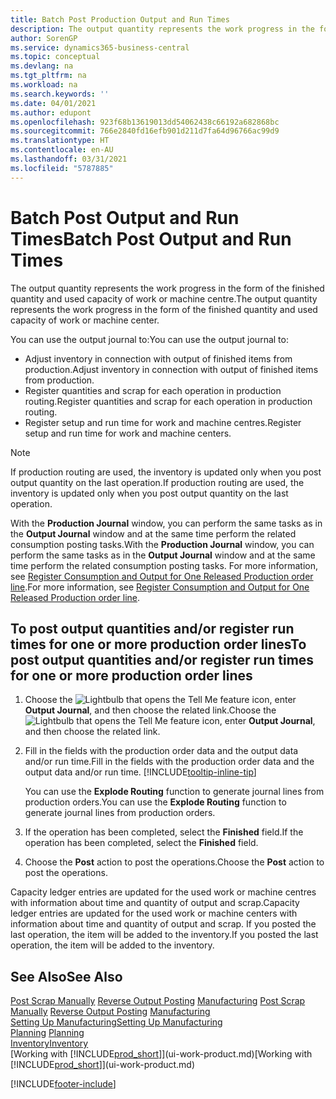 ```yaml
---
title: Batch Post Production Output and Run Times
description: The output quantity represents the work progress in the form of the finished quantity and used capacity of work or machine centre.
author: SorenGP
ms.service: dynamics365-business-central
ms.topic: conceptual
ms.devlang: na
ms.tgt_pltfrm: na
ms.workload: na
ms.search.keywords: ''
ms.date: 04/01/2021
ms.author: edupont
ms.openlocfilehash: 923f68b13619013dd54062438c66192a682868bc
ms.sourcegitcommit: 766e2840fd16efb901d211d7fa64d96766ac99d9
ms.translationtype: HT
ms.contentlocale: en-AU
ms.lasthandoff: 03/31/2021
ms.locfileid: "5787885"
---
```

# <a name="batch-post-output-and-run-times"></a><span data-ttu-id="96349-103">Batch Post Output and Run Times</span><span class="sxs-lookup"><span data-stu-id="96349-103">Batch Post Output and Run Times</span></span>
<span data-ttu-id="96349-104">The output quantity represents the work progress in the form of the finished quantity and used capacity of work or machine centre.</span><span class="sxs-lookup"><span data-stu-id="96349-104">The output quantity represents the work progress in the form of the finished quantity and used capacity of work or machine center.</span></span>

<span data-ttu-id="96349-105">You can use the output journal to:</span><span class="sxs-lookup"><span data-stu-id="96349-105">You can use the output journal to:</span></span>
*  <span data-ttu-id="96349-106">Adjust inventory in connection with output of finished items from production.</span><span class="sxs-lookup"><span data-stu-id="96349-106">Adjust inventory in connection with output of finished items from production.</span></span>
*  <span data-ttu-id="96349-107">Register quantities and scrap for each operation in production routing.</span><span class="sxs-lookup"><span data-stu-id="96349-107">Register quantities and scrap for each operation in production routing.</span></span>
*  <span data-ttu-id="96349-108">Register setup and run time for work and machine centres.</span><span class="sxs-lookup"><span data-stu-id="96349-108">Register setup and run time for work and machine centers.</span></span>

> [!NOTE]
> <span data-ttu-id="96349-109">If production routing are used, the inventory is updated only when you post output quantity on the last operation.</span><span class="sxs-lookup"><span data-stu-id="96349-109">If production routing are used, the inventory is updated only when you post output quantity on the last operation.</span></span>

<span data-ttu-id="96349-110">With the **Production Journal** window, you can perform the same tasks as in the **Output Journal** window and at the same time perform the related consumption posting tasks.</span><span class="sxs-lookup"><span data-stu-id="96349-110">With the **Production Journal** window, you can perform the same tasks as in the **Output Journal** window and at the same time perform the related consumption posting tasks.</span></span> <span data-ttu-id="96349-111">For more information, see [Register Consumption and Output for One Released Production order line](production-how-to-register-consumption-and-output.md).</span><span class="sxs-lookup"><span data-stu-id="96349-111">For more information, see [Register Consumption and Output for One Released Production order line](production-how-to-register-consumption-and-output.md).</span></span>

## <a name="to-post-output-quantities-andor-register-run-times-for-one-or-more-production-order-lines"></a><span data-ttu-id="96349-112">To post output quantities and/or register run times for one or more production order lines</span><span class="sxs-lookup"><span data-stu-id="96349-112">To post output quantities and/or register run times for one or more production order lines</span></span>
1. <span data-ttu-id="96349-113">Choose the ![Lightbulb that opens the Tell Me feature](media/ui-search/search_small.png "Tell me what you want to do") icon, enter **Output Journal**, and then choose the related link.</span><span class="sxs-lookup"><span data-stu-id="96349-113">Choose the ![Lightbulb that opens the Tell Me feature](media/ui-search/search_small.png "Tell me what you want to do") icon, enter **Output Journal**, and then choose the related link.</span></span>  
2. <span data-ttu-id="96349-114">Fill in the fields with the production order data and the output data and/or run time.</span><span class="sxs-lookup"><span data-stu-id="96349-114">Fill in the fields with the production order data and the output data and/or run time.</span></span> [!INCLUDE[tooltip-inline-tip](includes/tooltip-inline-tip_md.md)]
  
    <span data-ttu-id="96349-115">You can use the **Explode Routing** function to generate journal lines from production orders.</span><span class="sxs-lookup"><span data-stu-id="96349-115">You can use the **Explode Routing** function to generate journal lines from production orders.</span></span>
  
4. <span data-ttu-id="96349-116">If the operation has been completed, select the **Finished** field.</span><span class="sxs-lookup"><span data-stu-id="96349-116">If the operation has been completed, select the **Finished** field.</span></span>  
5. <span data-ttu-id="96349-117">Choose the **Post** action to post the operations.</span><span class="sxs-lookup"><span data-stu-id="96349-117">Choose the **Post** action to post the operations.</span></span> 
 
<span data-ttu-id="96349-118">Capacity ledger entries are updated for the used work or machine centres with information about time and quantity of output and scrap.</span><span class="sxs-lookup"><span data-stu-id="96349-118">Capacity ledger entries are updated for the used work or machine centers with information about time and quantity of output and scrap.</span></span> <span data-ttu-id="96349-119">If you posted the last operation, the item will be added to the inventory.</span><span class="sxs-lookup"><span data-stu-id="96349-119">If you posted the last operation, the item will be added to the inventory.</span></span> 

## <a name="see-also"></a><span data-ttu-id="96349-120">See Also</span><span class="sxs-lookup"><span data-stu-id="96349-120">See Also</span></span>  
<span data-ttu-id="96349-121">[Post Scrap Manually](production-how-to-post-scrap.md)
[Reverse Output Posting](production-how-to-reverse-output-posting.md)
[Manufacturing](production-manage-manufacturing.md)  </span><span class="sxs-lookup"><span data-stu-id="96349-121">[Post Scrap Manually](production-how-to-post-scrap.md)
[Reverse Output Posting](production-how-to-reverse-output-posting.md)
[Manufacturing](production-manage-manufacturing.md)  </span></span>  
[<span data-ttu-id="96349-122">Setting Up Manufacturing</span><span class="sxs-lookup"><span data-stu-id="96349-122">Setting Up Manufacturing</span></span>](production-configure-production-processes.md)  
<span data-ttu-id="96349-123">[Planning](production-planning.md)    </span><span class="sxs-lookup"><span data-stu-id="96349-123">[Planning](production-planning.md)    </span></span>  
[<span data-ttu-id="96349-124">Inventory</span><span class="sxs-lookup"><span data-stu-id="96349-124">Inventory</span></span>](inventory-manage-inventory.md)  
<span data-ttu-id="96349-125">[Working with [!INCLUDE[prod_short](includes/prod_short.md)]](ui-work-product.md)</span><span class="sxs-lookup"><span data-stu-id="96349-125">[Working with [!INCLUDE[prod_short](includes/prod_short.md)]](ui-work-product.md)</span></span>


[!INCLUDE[footer-include](includes/footer-banner.md)]
